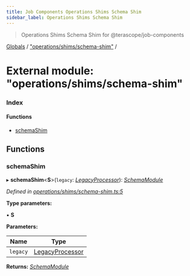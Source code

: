 ```yaml
---
title: Job Components Operations Shims Schema Shim
sidebar_label: Operations Shims Schema Shim
---
```


> Operations Shims Schema Shim for @terascope/job-components

[Globals](../overview.md) / ["operations/shims/schema-shim"](_operations_shims_schema_shim_.md) /

# External module: "operations/shims/schema-shim"

### Index

#### Functions

* [schemaShim](_operations_shims_schema_shim_.md#schemashim)

## Functions

###  schemaShim

▸ **schemaShim**<**S**>(`legacy`: *[LegacyProcessor](../interfaces/_interfaces_operations_.legacyprocessor.md)*): *[SchemaModule](../interfaces/_operations_interfaces_.schemamodule.md)*

*Defined in [operations/shims/schema-shim.ts:5](https://github.com/terascope/teraslice/tree/0c8b1cfadd6cd255811e506264906c5373f2ebea/packages/job-components/operations/shims/schema-shim.ts#L5)*

**Type parameters:**

▪ **S**

**Parameters:**

Name | Type |
------ | ------ |
`legacy` | [LegacyProcessor](../interfaces/_interfaces_operations_.legacyprocessor.md) |

**Returns:** *[SchemaModule](../interfaces/_operations_interfaces_.schemamodule.md)*
